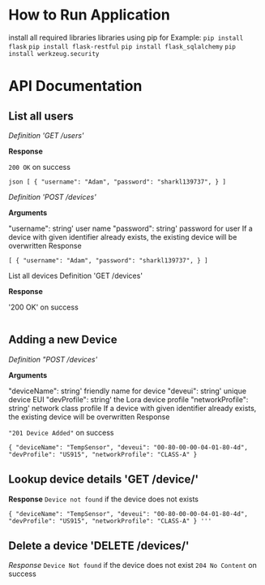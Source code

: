# How to Run Application

install all required libraries libraries using pip
for Example:
  `pip install flask`
  `pip install flask-restful`
  `pip install flask_sqlalchemy`
  `pip install werkzeug.security`



# API Documentation

## List all users

*Definition 'GET /users'*

**Response**

`200 OK` on success
```
json [ { "username": "Adam", "password": "sharkl139737", } ]
```
*Definition 'POST /devices'*

**Arguments**

"username": string' user name
"password": string' password for user
If a device with given identifier already exists, the existing device will be overwritten Response
```
[ { "username": "Adam", "password": "sharkl139737", } ]
```
List all devices
Definition 'GET /devices'

**Response**

'200 OK' on success
```json [ { "deviceName": "TempSensor", "deveui": "00-80-00-00-04-01-80-4d", "devProfile": "US915", "networkProfile": "CLASS-A" } ]
```
## Adding a new Device

*Definition "POST /devices'*

**Arguments**

"deviceName": string' friendly name for device
"deveui": string' unique device EUI
"devProfile": string' the Lora device profile
"networkProfile": string' network class profile
If a device with given identifier already exists, the existing device will be overwritten Response

`"201 Device Added"` on success
```
{ "deviceName": "TempSensor", "deveui": "00-80-00-00-04-01-80-4d", "devProfile": "US915", "networkProfile": "CLASS-A" }
```

## Lookup device details 'GET /device/'

**Response**
`Device not found` if the device does not exists

```
{ "deviceName": "TempSensor", "deveui": "00-80-00-00-04-01-80-4d", "devProfile": "US915", "networkProfile": "CLASS-A" } '''
```
## Delete a device 'DELETE /devices/'

*Response*
`Device Not found` if the device does not exist
`204 No Content` on success
